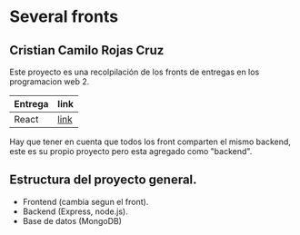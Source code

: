 # Several fronts
## Cristian Camilo Rojas Cruz

Este proyecto es una recolpilación de los fronts de entregas en los programacion web 2.

| Entrega      | link      |
|--------------|-----------|
| React        | [link](/react-front/README.md)          |

Hay que tener en cuenta que todos los front comparten el mismo backend, este es su propio proyecto pero esta agregado como "backend".

## Estructura del proyecto general.

- Frontend (cambia segun el front).
- Backend (Express, node.js).
- Base de datos (MongoDB)